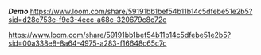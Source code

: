 ***Demo***
https://www.loom.com/share/59191bb1bef54b11b14c5dfebe51e2b5?sid=d28c753e-f9c3-4ecc-a68c-320679c8c72e


https://www.loom.com/share/59191bb1bef54b11b14c5dfebe51e2b5?sid=00a338e8-8a64-4975-a283-f16648c65c7c

